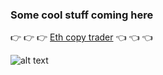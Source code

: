 ### Some cool stuff coming here

:point_right: :point_right: :point_right: [Eth copy trader](http://eth-copy-trader.info) :point_left: :point_left: :point_left: <br>

![alt text](https://github.com/marcellobardus/eth-copy-trader/blob/master/.github/eth-tx-copy-v1.png?raw=true)
